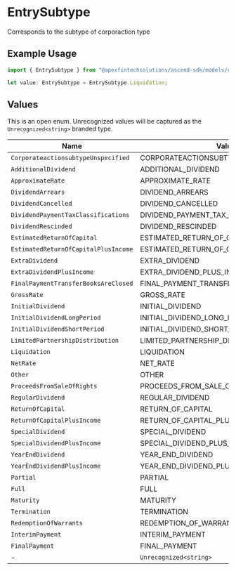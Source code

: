 # EntrySubtype

Corresponds to the subtype of corporaction type

## Example Usage

```typescript
import { EntrySubtype } from "@apexfintechsolutions/ascend-sdk/models/components";

let value: EntrySubtype = EntrySubtype.Liquidation;
```

## Values

This is an open enum. Unrecognized values will be captured as the `Unrecognized<string>` branded type.

| Name                                    | Value                                   |
| --------------------------------------- | --------------------------------------- |
| `CorporateactionsubtypeUnspecified`     | CORPORATEACTIONSUBTYPE_UNSPECIFIED      |
| `AdditionalDividend`                    | ADDITIONAL_DIVIDEND                     |
| `ApproximateRate`                       | APPROXIMATE_RATE                        |
| `DividendArrears`                       | DIVIDEND_ARREARS                        |
| `DividendCancelled`                     | DIVIDEND_CANCELLED                      |
| `DividendPaymentTaxClassifications`     | DIVIDEND_PAYMENT_TAX_CLASSIFICATIONS    |
| `DividendRescinded`                     | DIVIDEND_RESCINDED                      |
| `EstimatedReturnOfCapital`              | ESTIMATED_RETURN_OF_CAPITAL             |
| `EstimatedReturnOfCapitalPlusIncome`    | ESTIMATED_RETURN_OF_CAPITAL_PLUS_INCOME |
| `ExtraDividend`                         | EXTRA_DIVIDEND                          |
| `ExtraDividendPlusIncome`               | EXTRA_DIVIDEND_PLUS_INCOME              |
| `FinalPaymentTransferBooksAreClosed`    | FINAL_PAYMENT_TRANSFER_BOOKS_ARE_CLOSED |
| `GrossRate`                             | GROSS_RATE                              |
| `InitialDividend`                       | INITIAL_DIVIDEND                        |
| `InitialDividendLongPeriod`             | INITIAL_DIVIDEND_LONG_PERIOD            |
| `InitialDividendShortPeriod`            | INITIAL_DIVIDEND_SHORT_PERIOD           |
| `LimitedPartnershipDistribution`        | LIMITED_PARTNERSHIP_DISTRIBUTION        |
| `Liquidation`                           | LIQUIDATION                             |
| `NetRate`                               | NET_RATE                                |
| `Other`                                 | OTHER                                   |
| `ProceedsFromSaleOfRights`              | PROCEEDS_FROM_SALE_OF_RIGHTS            |
| `RegularDividend`                       | REGULAR_DIVIDEND                        |
| `ReturnOfCapital`                       | RETURN_OF_CAPITAL                       |
| `ReturnOfCapitalPlusIncome`             | RETURN_OF_CAPITAL_PLUS_INCOME           |
| `SpecialDividend`                       | SPECIAL_DIVIDEND                        |
| `SpecialDividendPlusIncome`             | SPECIAL_DIVIDEND_PLUS_INCOME            |
| `YearEndDividend`                       | YEAR_END_DIVIDEND                       |
| `YearEndDividendPlusIncome`             | YEAR_END_DIVIDEND_PLUS_INCOME           |
| `Partial`                               | PARTIAL                                 |
| `Full`                                  | FULL                                    |
| `Maturity`                              | MATURITY                                |
| `Termination`                           | TERMINATION                             |
| `RedemptionOfWarrants`                  | REDEMPTION_OF_WARRANTS                  |
| `InterimPayment`                        | INTERIM_PAYMENT                         |
| `FinalPayment`                          | FINAL_PAYMENT                           |
| -                                       | `Unrecognized<string>`                  |